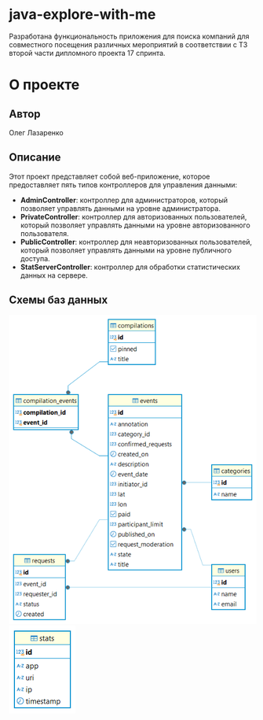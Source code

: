# java-explore-with-me
Разработана функциональность приложения для поиска компаний для совместного посещения различных мероприятий в соответствии с ТЗ второй части дипломного проекта 17 спринта. 
# О проекте

## Автор
Олег Лазаренко


## Описание

Этот проект представляет собой веб-приложение, которое предоставляет пять типов контроллеров для управления данными:

- **AdminController**: контроллер для администраторов, который позволяет управлять данными на уровне администратора.
- **PrivateController**: контроллер для авторизованных пользователей, который позволяет управлять данными на уровне авторизованного пользователя.
- **PublicController**: контроллер для неавторизованных пользователей, который позволяет управлять данными на уровне публичного доступа.
- **StatServerController**: контроллер для обработки статистических данных на сервере.

## Схемы баз данных

![main - public.png](main%20-%20public.png)![stats - public.png](stats%20-%20public.png)

